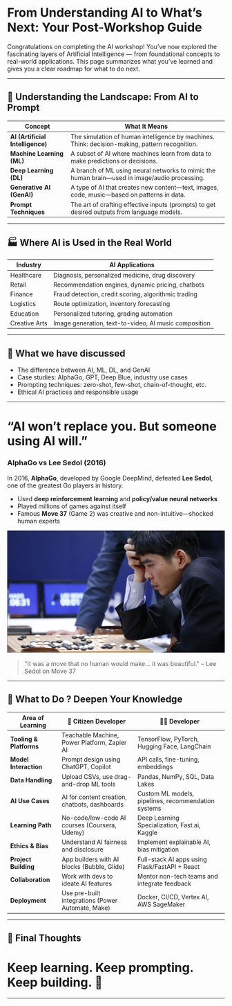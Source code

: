# From Understanding AI to What’s Next: Your Post-Workshop Guide

Congratulations on completing the AI workshop! You’ve now explored the fascinating layers of Artificial Intelligence — from foundational concepts to real-world applications. This page summarizes what you’ve learned and gives you a clear roadmap for what to do next.

---

## 🧩 Understanding the Landscape: From AI to Prompt

| Concept       | What It Means                                                                 |
|---------------|--------------------------------------------------------------------------------|
|  **AI (Artificial Intelligence)** | The simulation of human intelligence by machines. Think: decision-making, pattern recognition. |
|  **Machine Learning (ML)**       | A subset of AI where machines learn from data to make predictions or decisions.                |
|  **Deep Learning (DL)**          | A branch of ML using neural networks to mimic the human brain—used in image/audio processing. |
|  **Generative AI (GenAI)**       | A type of AI that creates new content—text, images, code, music—based on patterns in data.    |
|  **Prompt Techniques**          | The art of crafting effective inputs (prompts) to get desired outputs from language models.   |

---

## 🏭 Where AI is Used in the Real World

| Industry        | AI Applications                                                |
|----------------|-----------------------------------------------------------------|
| Healthcare    | Diagnosis, personalized medicine, drug discovery               |
| Retail        | Recommendation engines, dynamic pricing, chatbots             |
| Finance       | Fraud detection, credit scoring, algorithmic trading          |
| Logistics      | Route optimization, inventory forecasting                     |
| Education     | Personalized tutoring, grading automation                     |
| Creative Arts | Image generation, text-to-video, AI music composition         |

---

## 📌 What we have discussed

- The difference between AI, ML, DL, and GenAI
-  Case studies: AlphaGo, GPT, Deep Blue, industry use cases
-  Prompting techniques: zero-shot, few-shot, chain-of-thought, etc.
-  Ethical AI practices and responsible usage

---
# “AI won’t replace you. But someone using AI will.”

### AlphaGo vs Lee Sedol (2016)

In 2016, **AlphaGo**, developed by Google DeepMind, defeated **Lee Sedol**, one of the greatest Go players in history.

- Used **deep reinforcement learning** and **policy/value neural networks**
- Played millions of games against itself
- Famous **Move 37** (Game 2) was creative and non-intuitive—shocked human experts

![Plotted](https://github.com/vigneshstack/Prompt/blob/main/images/alphago.png)

> "It was a move that no human would make... it was beautiful." – Lee Sedol on Move 37

---

## 🚀 What to Do ? Deepen Your Knowledge

| Area of Learning         | 👤 Citizen Developer                            | 👨‍💻 Developer                                   |
|--------------------------|--------------------------------------------------|-------------------------------------------------|
| **Tooling & Platforms**  | Teachable Machine, Power Platform, Zapier AI    | TensorFlow, PyTorch, Hugging Face, LangChain    |
| **Model Interaction**    | Prompt design using ChatGPT, Copilot            | API calls, fine-tuning, embeddings               |
| **Data Handling**        | Upload CSVs, use drag-and-drop ML tools         | Pandas, NumPy, SQL, Data Lakes                   |
| **AI Use Cases**         | AI for content creation, chatbots, dashboards   | Custom ML models, pipelines, recommendation systems |
| **Learning Path**        | No-code/low-code AI courses (Coursera, Udemy)   | Deep Learning Specialization, Fast.ai, Kaggle    |
| **Ethics & Bias**        | Understand AI fairness and disclosure           | Implement explainable AI, bias mitigation        |
| **Project Building**     | App builders with AI blocks (Bubble, Glide)     | Full-stack AI apps using Flask/FastAPI + React   |
| **Collaboration**        | Work with devs to ideate AI features            | Mentor non-tech teams and integrate feedback     |
| **Deployment**           | Use pre-built integrations (Power Automate, Make) | Docker, CI/CD, Vertex AI, AWS SageMaker         |

---

## 📍 Final Thoughts

# Keep learning. Keep prompting. Keep building. 🚀

---



